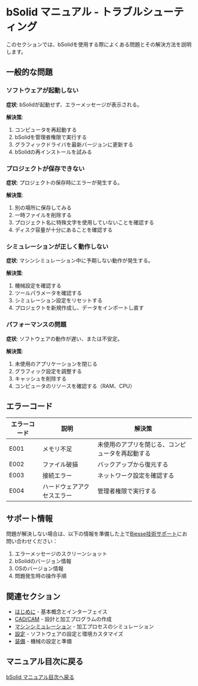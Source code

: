 # bSolid マニュアル - トラブルシューティング

このセクションでは、bSolidを使用する際によくある問題とその解決方法を説明します。

## 一般的な問題

### ソフトウェアが起動しない

**症状**: bSolidが起動せず、エラーメッセージが表示される。

**解決策**:
1. コンピュータを再起動する
2. bSolidを管理者権限で実行する
3. グラフィックドライバを最新バージョンに更新する
4. bSolidの再インストールを試みる

### プロジェクトが保存できない

**症状**: プロジェクトの保存時にエラーが発生する。

**解決策**:
1. 別の場所に保存してみる
2. 一時ファイルを削除する
3. プロジェクト名に特殊文字を使用していないことを確認する
4. ディスク容量が十分にあることを確認する

### シミュレーションが正しく動作しない

**症状**: マシンシミュレーション中に予期しない動作が発生する。

**解決策**:
1. 機械設定を確認する
2. ツールパラメータを確認する
3. シミュレーション設定をリセットする
4. プロジェクトを新規作成し、データをインポートし直す

### パフォーマンスの問題

**症状**: ソフトウェアの動作が遅い、または不安定。

**解決策**:
1. 未使用のアプリケーションを閉じる
2. グラフィック設定を調整する
3. キャッシュを削除する
4. コンピュータのリソースを確認する（RAM、CPU）

## エラーコード

| エラーコード | 説明 | 解決策 |
| ----------- | ---- | ------ |
| E001 | メモリ不足 | 未使用のアプリを閉じる、コンピュータを再起動する |
| E002 | ファイル破損 | バックアップから復元する |
| E003 | 接続エラー | ネットワーク設定を確認する |
| E004 | ハードウェアアクセスエラー | 管理者権限で実行する |

## サポート情報

問題が解決しない場合は、以下の情報を準備した上で[Biesse技術サポート](https://www.biesse.com/jp/support/)にお問い合わせください：

1. エラーメッセージのスクリーンショット
2. bSolidのバージョン情報
3. OSのバージョン情報
4. 問題発生時の操作手順

## 関連セクション

- [はじめに](../01-PerIniziare/README.md) - 基本概念とインターフェイス
- [CAD/CAM](../02-CADCAM/README.md) - 設計と加工プログラムの作成
- [マシンシミュレーション](../03-SimMacchina/README.md) - 加工プロセスのシミュレーション
- [設定](../06-Impostaz/README.md) - ソフトウェアの設定と環境カスタマイズ
- [装備](../08-Attrezzaggio/README.md) - 機械の設定と準備

## マニュアル目次に戻る

[bSolid マニュアル目次へ戻る](../README.md) 